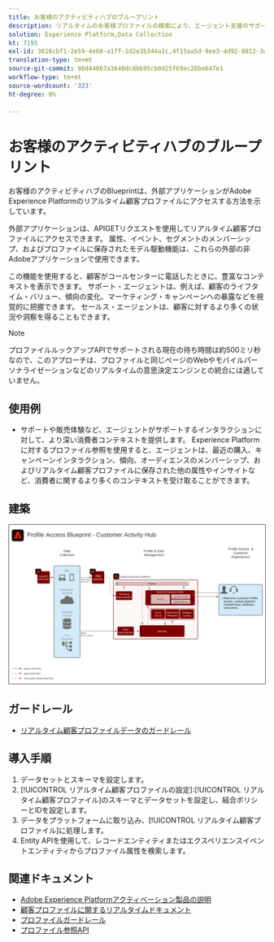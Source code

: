 ```yaml
---
title: お客様のアクティビティハブのブループリント
description: リアルタイムのお客様プロファイルの検索により、エージェント支援のサポートと販売に関するコンテキストが提供されます。
solution: Experience Platform,Data Collection
kt: 7195
exl-id: 3616cbf1-2e59-4e68-a1ff-1d2e3b344a1c,4f15aa5d-9ee3-4d92-8012-3e2f0c0d615f
translation-type: tm+mt
source-git-commit: 98d44067a1640dc8b695cb0d25f69ec26be647e1
workflow-type: tm+mt
source-wordcount: '323'
ht-degree: 0%

---
```


# お客様のアクティビティハブのブループリント

お客様のアクティビティハブのBlueprintは、外部アプリケーションがAdobe Experience Platformのリアルタイム顧客プロファイルにアクセスする方法を示しています。

外部アプリケーションは、APIGETリクエストを使用してリアルタイム顧客プロファイルにアクセスできます。 属性、イベント、セグメントのメンバーシップ、およびプロファイルに保存されたモデル駆動機能は、これらの外部の非Adobeアプリケーションで使用できます。

この機能を使用すると、顧客がコールセンターに電話したときに、豊富なコンテキストを表示できます。 サポート・エージェントは、例えば、顧客のライフタイム・バリュー、傾向の変化、マーケティング・キャンペーンへの暴露などを視覚的に把握できます。 セールス・エージェントは、顧客に対するより多くの状況や洞察を得ることもできます。

>[!NOTE]
>
>プロファイルルックアップAPIでサポートされる現在の待ち時間は約500ミリ秒なので、このアプローチは、プロファイルと同じページのWebやモバイルパーソナライゼーションなどのリアルタイムの意思決定エンジンとの統合には適していません。

## 使用例

* サポートや販売体験など、エージェントがサポートするインタラクションに対して、より深い消費者コンテキストを提供します。 Experience Platformに対するプロファイル参照を使用すると、エージェントは、最近の購入、キャンペーンインタラクション、傾向、オーディエンスのメンバーシップ、およびリアルタイム顧客プロファイルに保存された他の属性やインサイトなど、消費者に関するより多くのコンテキストを受け取ることができます。

## 建築

<img src="assets/cah.svg" alt="お客様のアクティビティハブのBlueprintのリファレンスアーキテクチャ" style="border:1px solid #4a4a4a" />

## ガードレール

* [リアルタイム顧客プロファイルデータのガードレール](https://experienceleague.adobe.com/docs/experience-platform/profile/guardrails.html)

## 導入手順

1. データセットとスキーマを設定します。
1. [!UICONTROL リアルタイム顧客プロファイルの設定]:[!UICONTROL リアルタイム顧客プロファイル]のスキーマとデータセットを設定し、結合ポリシーとIDを設定します。
1. データをプラットフォームに取り込み、[!UICONTROL リアルタイム顧客プロファイル]に処理します。
1. Entity APIを使用して、レコードエンティティまたはエクスペリエンスイベントエンティティからプロファイル属性を検索します。

## 関連ドキュメント

* [Adobe Experience Platformアクティベーション製品の説明](https://helpx.adobe.com/legal/product-descriptions/adobe-experience-platform0.html)
* [顧客プロファイルに関するリアルタイムドキュメント](https://experienceleague.adobe.com/docs/experience-platform/profile/home.html?lang=en)
* [プロファイルガードレール](https://experienceleague.adobe.com/docs/experience-platform/profile/guardrails.html)
* [プロファイル参照API](https://www.adobe.io/apis/experienceplatform/home/api-reference.html)
